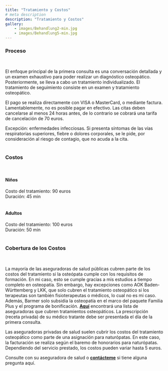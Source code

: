 ```yaml
---
title: "Tratamiento y Costos"
# meta description
description: "Tratamiento y Costos"
gallery: 
    - images/Behandlung2-min.jpg
    - images/Behandlung5-min.jpg
---  
```


### Proceso
<br>

El enfoque principal de la primera consulta es una conversación detallada y un examen exhaustivo para poder realizar un diagnóstico osteopático. Posteriormente, se lleva a cabo un tratamiento individualizado.
El tratamiento de seguimiento consiste en un examen y tratamiento osteopático.

El pago se realiza directamente con VISA o MasterCard, o mediante factura. Lamentablemente, no es posible pagar en efectivo.
Las citas deben cancelarse al menos 24 horas antes, de lo contrario se cobrará una tarifa de cancelación de 70 euros.

Excepción: enfermedades infecciosas. Si presenta síntomas de las vías respiratorias superiores, fiebre o dolores corporales, se le pide, por consideración al riesgo de contagio, que no acuda a la cita. 
<br>
<br>

### Costos
<br>

#### Niños <br>
Costo del tratamiento: 90 euros<br>
Duración: 45 min<br>
<br>

#### Adultos <br>
Costo del tratamiento: 100 euros<br>
Duración: 50 min<br>
<br>

### Cobertura de los Costos
<br>

La mayoría de las aseguradoras de salud públicas cubren parte de los costos del tratamiento si la osteópata cumple con los requisitos de formación. En mi caso, esto se cumple gracias a mis estudios a tiempo completo en osteopatía. Sin embargo, hay excepciones como AOK Baden-Württemberg y LKK, que solo cubren el tratamiento osteopático si los terapeutas son también fisioterapeutas o médicos, lo cual no es mi caso. Además, Barmer solo subsidia la osteopatía en el marco del paquete Familia Plus y el programa de bonificación. **[Aquí](https://www.krankenkassen.de/gesetzliche-krankenkassen/leistungen-gesetzliche-krankenkassen/alternative-heilmethoden/osteopathie)** encontrará una lista de aseguradoras que cubren tratamientos osteopáticos. La prescripción (receta privada) de su médico tratante debe ser presentada el día de la primera consulta.

Las aseguradoras privadas de salud suelen cubrir los costos del tratamiento osteopático como parte de una asignación para naturópatas. En este caso, la facturación se realiza según el baremo de honorarios para naturópatas. Dependiendo del servicio prestado, los costos pueden variar hasta 5 euros.

Consulte con su aseguradora de salud o **[contácteme](https://www.osteopathiekammhoff.de/kontakt/ "Kontakt")** si tiene alguna pregunta aquí.